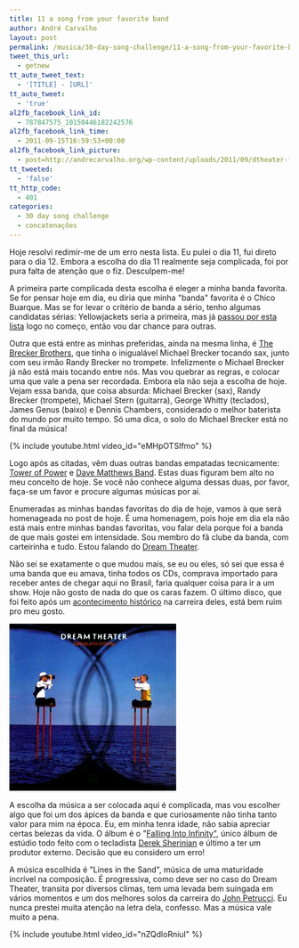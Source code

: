 ```yaml
---
title: 11 a song from your favorite band
author: André Carvalho
layout: post
permalink: /musica/30-day-song-challenge/11-a-song-from-your-favorite-band/
tweet_this_url:
  - getnew
tt_auto_tweet_text:
  - '[TITLE] - [URL]'
tt_auto_tweet:
  - 'true'
al2fb_facebook_link_id:
  - 787847575_10150446182242576
al2fb_facebook_link_time:
  - 2011-09-15T16:59:53+00:00
al2fb_facebook_link_picture:
  - post=http://andrecarvalho.org/wp-content/uploads/2011/09/dtheater-falling-into-infinity.jpg
tt_tweeted:
  - 'false'
tt_http_code:
  - 401
categories:
  - 30 day song challenge
  - concatenações
---
```


Hoje resolvi redimir-me de um erro nesta lista. Eu pulei o dia 11, fui direto para o dia 12. Embora a escolha do dia 11 realmente seja complicada, foi por pura falta de atenção que o fiz. Desculpem-me!

A primeira parte complicada desta escolha é eleger a minha banda favorita. Se for pensar hoje em dia, eu diria que minha "banda" favorita é o Chico Buarque. Mas se for levar o critério de banda a sério, tenho algumas candidatas sérias: Yellowjackets seria a primeira, mas já [passou por esta lista](/musica/30-day-song-challenge/01-your-favorite-song/) logo no começo, então vou dar chance para outras.

Outra que está entre as minhas preferidas, ainda na mesma linha, é [The Brecker Brothers](http://en.wikipedia.org/wiki/Brecker_Brothers), que tinha o inigualável Michael Brecker tocando sax, junto com seu irmão Randy Brecker no trompete. Infelizmente o Michael Brecker já não está mais tocando entre nós. Mas vou quebrar as regras, e colocar uma que vale a pena ser recordada. Embora ela não seja a escolha de hoje. Vejam essa banda, que coisa absurda: Michael Brecker (sax), Randy Brecker (trompete), Michael Stern (guitarra), George Whitty (teclados), James Genus (baixo) e Dennis Chambers, considerado o melhor baterista do mundo por muito tempo. Só uma dica, o solo do Michael Brecker está no final da música!

{% include youtube.html video_id="eMHpOTSIfmo" %}

Logo após as citadas, vêm duas outras bandas empatadas tecnicamente: [Tower of Power](http://www.towerofpower.com/) e [Dave Matthews Band](http://en.wikipedia.org/wiki/Dave_Matthews_Band). Estas duas figuram bem alto no meu conceito de hoje. Se você não conhece alguma dessas duas, por favor, faça-se um favor e procure algumas músicas por aí.

Enumeradas as minhas bandas favoritas do dia de hoje, vamos à que será homenageada no post de hoje. É uma homenagem, pois hoje em dia ela não está mais entre minhas bandas favoritas, vou falar dela porque foi a banda de que mais gostei em intensidade. Sou membro do fã clube da banda, com carteirinha e tudo. Estou falando do [Dream Theater](http://www.dreamtheater.net/).

Não sei se exatamente o que mudou mais, se eu ou eles, só sei que essa é uma banda que eu amava, tinha todos os CDs, comprava importado para receber antes de chegar aqui no Brasil, faria qualquer coisa para ir a um show. Hoje não gosto de nada do que os caras fazem. O último disco, que foi feito após um [acontecimento histórico](http://www.roadrunnerrecords.com/blabbermouth.net/news.aspx?mode=Article&newsitemID=145749) na carreira deles, está bem ruim pro meu gosto.

![Dream Theater - Falling Into Infinity](/wp-content/uploads/2011/09/dtheater-falling-into-infinity.jpg)

A escolha da música a ser colocada aqui é complicada, mas vou escolher algo que foi um dos ápices da banda e que curiosamente não tinha tanto valor para mim na época. Eu, em minha tenra idade, não sabia apreciar certas belezas da vida. O álbum é o "[Falling Into Infinity"](http://pt.wikipedia.org/wiki/Falling_into_Infinity), único álbum de estúdio todo feito com o tecladista [Derek Sherinian](http://www.dereksherinian.com/) e último a ter um produtor externo. Decisão que eu considero um erro!

A música escolhida é "Lines in the Sand", música de uma maturidade incrível na composição. É progressiva, como deve ser no caso do Dream Theater, transita por diversos climas, tem uma levada bem suingada em vários momentos e um dos melhores solos da carreira do [John Petrucci](http://www.johnpetrucci.com/). Eu nunca prestei muita atenção na letra dela, confesso. Mas a música vale muito a pena.

{% include youtube.html video_id="nZQdloRniuI" %}
